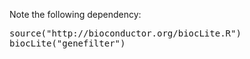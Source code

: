 Note the following dependency:

<pre>
source("http://bioconductor.org/biocLite.R")
biocLite("genefilter")
</pre>